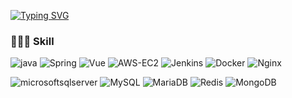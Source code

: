 [![Typing SVG](https://readme-typing-svg.demolab.com?font=Alkatra&weight=500&size=30&duration=3500&pause=3&color=ffb6c1&center=false&vCenter=false&multiline=true&repeat=false&width=450&height=80&lines=Welcome+to+Sujin's+GitHub)](https://git.io/typing-svg)

<h3> 👩🏻‍💻 Skill </h3>

![java](https://img.shields.io/badge/java-007396?style=for-the-badge&logo=java&logoColor=white)
![Spring](https://img.shields.io/badge/springboot-6DB33F?style=for-the-badge&logo=springboot&logoColor=white)
![Vue](https://img.shields.io/badge/Vue.js-4FC08D.svg?style=for-the-badge&logo=vue.js&logoColor=white)
 ![AWS-EC2](https://img.shields.io/badge/AWS_EC2-%23FF9900.svg?style=for-the-badge&logo=amazonec2&logoColor=white) ![Jenkins](https://img.shields.io/badge/jenkins-%232C5263.svg?style=for-the-badge&logo=jenkins&logoColor=white) ![Docker](https://img.shields.io/badge/docker-%230db7ed.svg?style=for-the-badge&logo=docker&logoColor=white) ![Nginx](https://img.shields.io/badge/nginx-%23009639.svg?style=for-the-badge&logo=nginx&logoColor=white)
   
![microsoftsqlserver](https://img.shields.io/badge/MSSQL-CC2927?style=for-the-badge&logo=microsoftsqlserver&logoColor=white) 
![MySQL](https://img.shields.io/badge/mysql-4479A1?style=for-the-badge&logo=mysql&logoColor=white) 
![MariaDB](https://img.shields.io/badge/MariaDB-003545?style=for-the-badge&logo=mariadb&logoColor=white) ![Redis](https://img.shields.io/badge/redis-%23DD0031.svg?style=for-the-badge&logo=redis&logoColor=white) ![MongoDB](https://img.shields.io/badge/MongoDB-%234ea94b.svg?style=for-the-badge&logo=mongodb&logoColor=white)
   
